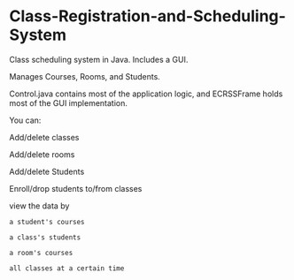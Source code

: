 # Class-Registration-and-Scheduling-System
Class scheduling system in Java. Includes a GUI. 

Manages Courses, Rooms, and Students. 

Control.java contains most of the application logic, and ECRSSFrame holds most of the GUI implementation. 

You can: 

  Add/delete classes
  
  Add/delete rooms
  
  Add/delete Students
  
  Enroll/drop students to/from classes
  
  view the data by
  
    a student's courses
    
    a class's students
    
    a room's courses
    
    all classes at a certain time
    
    

